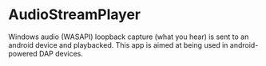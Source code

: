 # AudioStreamPlayer
Windows audio (WASAPI) loopback capture (what you hear) is sent to an android device and playbacked.
This app is aimed at being used in android-powered DAP devices.
